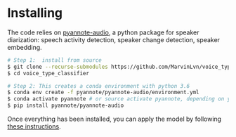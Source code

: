 # Installing

The code relies on [pyannote-audio](https://github.com/pyannote/pyannote-audio), a python package 
for speaker diarization: speech activity detection, speaker change detection, speaker embedding.

```bash
# Step 1:  install from source
$ git clone --recurse-submodules https://github.com/MarvinLvn/voice_type_classifier.git
$ cd voice_type_classifier

# Step 2: This creates a conda environment with python 3.6
$ conda env create -f pyannote/pyannote-audio/environment.yml
$ conda activate pyannote # or source activate pyannote, depending on your config
$ pip install pyannote/pyannote-audio
```

Once everything has been installed, you can apply the model by following [these instructions](../docs/applying.md).